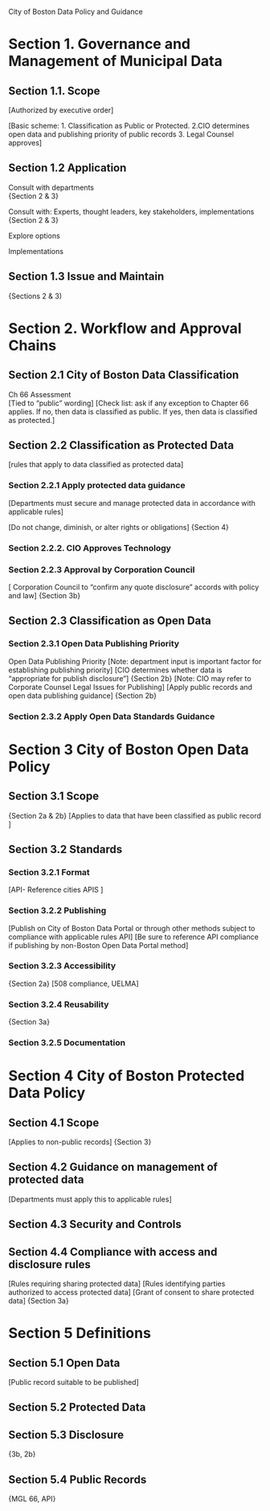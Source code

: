 City of Boston Data Policy and Guidance

# Section 1. Governance and Management of Municipal Data

## Section 1.1. Scope

[Authorized by executive order] 

[Basic scheme: 1. Classification as Public or Protected. 2.CIO determines open data and publishing priority of public records 3. Legal Counsel approves] 

## Section 1.2 Application

Consult with departments  
{Section 2 & 3}

Consult with: Experts, thought leaders, key stakeholders, implementations 
{Section 2 & 3}

Explore options

Implementations

## Section 1.3 Issue and Maintain

{Sections 2 & 3)

# Section 2. Workflow and Approval Chains

## Section 2.1 City of Boston Data Classification

Ch 66 Assessment 	
[Tied to “public” wording]
[Check list: ask if any exception to Chapter 66 applies. If no, then data is classified as public. If yes, then data is classified as protected.]

## Section 2.2 Classification as Protected Data

[rules that apply to data classified as protected data] 

### Section 2.2.1 Apply protected data guidance 

[Departments must secure and manage protected data in accordance with applicable rules] 

[Do not change, diminish, or alter rights or obligations]
{Section 4}

### Section 2.2.2. CIO Approves Technology 

### Section 2.2.3 Approval by Corporation Council

[ Corporation Council to “confirm any quote disclosure” accords with policy and law]
{Section 3b} 	

## Section 2.3 Classification as Open Data 

### Section 2.3.1 Open Data Publishing Priority

Open Data Publishing Priority
	[Note: department input is important factor for establishing publishing priority]
	[CIO determines whether data is “appropriate for publish disclosure”]
	{Section 2b}
	[Note: CIO may refer to Corporate Counsel Legal Issues for Publishing] 
[Apply public records and open data publishing guidance] 
{Section 2b}

### Section 2.3.2 Apply Open Data Standards Guidance

# Section 3 City of Boston Open Data Policy 

## Section 3.1 Scope

{Section 2a & 2b}
[Applies to data that have been classified as public record ]

## Section 3.2 Standards

### Section 3.2.1 Format 

[API- Reference cities APIS ]

### Section 3.2.2 Publishing
 
[Publish on City of Boston Data Portal or through other methods subject to compliance with applicable rules API] 
[Be sure to reference API compliance if publishing by non-Boston Open Data Portal method] 

### Section 3.2.3 Accessibility 

{Section 2a}
[508 compliance, UELMA] 

### Section 3.2.4 Reusability 

{Section 3a}

### Section 3.2.5 Documentation

# Section 4 City of Boston Protected Data Policy

## Section 4.1 Scope

[Applies to non-public records] 
{Section 3}

## Section 4.2 Guidance on management of protected data

[Departments must apply this to applicable rules] 

## Section 4.3 Security and Controls 

## Section 4.4 Compliance with access and disclosure rules 

[Rules requiring sharing protected data]
[Rules identifying parties authorized to access protected data] 
[Grant of consent to share protected data]
{Section 3a} 

# Section 5 Definitions

## Section 5.1 Open Data

[Public record suitable to be published] 

## Section 5.2 Protected Data

## Section 5.3 Disclosure

{3b, 2b}

## Section 5.4 Public Records 

{MGL 66, API}	






